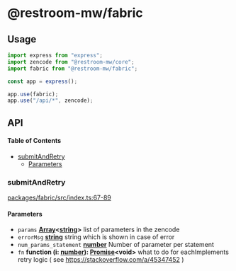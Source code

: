# @restroom-mw/fabric

## Usage

```js
import express from "express";
import zencode from "@restroom-mw/core";
import fabric from "@restroom-mw/fabric";

const app = express();

app.use(fabric);
app.use("/api/*", zencode);
```

## API

<!-- Generated by documentation.js. Update this documentation by updating the source code. -->

#### Table of Contents

*   [submitAndRetry](#submitandretry)
    *   [Parameters](#parameters)

### submitAndRetry

[packages/fabric/src/index.ts:67-89](https://github.com/dyne/restroom-mw/blob/83c467361ce29fa1de5bfc7d84fbdf08b1d0962a/packages/fabric/src/index.ts#L67-L89 "Source code on GitHub")

#### Parameters

*   `params` **[Array](https://developer.mozilla.org/docs/Web/JavaScript/Reference/Global_Objects/Array)<[string](https://developer.mozilla.org/docs/Web/JavaScript/Reference/Global_Objects/String)>** list of parameters in the zencode
*   `errorMsg` **[string](https://developer.mozilla.org/docs/Web/JavaScript/Reference/Global_Objects/String)** string which is shown in case of error
*   `num_params_statement` **[number](https://developer.mozilla.org/docs/Web/JavaScript/Reference/Global_Objects/Number)** Number of parameter per statement
*   `fn` **function (i: [number](https://developer.mozilla.org/docs/Web/JavaScript/Reference/Global_Objects/Number)): [Promise](https://developer.mozilla.org/docs/Web/JavaScript/Reference/Global_Objects/Promise)\<void>** what to do for eachImplements retry logic ( see <https://stackoverflow.com/a/45347452> )
